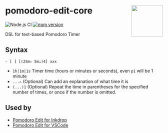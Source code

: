 # <img src=".github/logo.png" align="right" width="100"> pomodoro-edit-core

![Node.js CI](https://github.com/seachicken/pomodoro-edit-core/workflows/Node.js%20CI/badge.svg)
[![npm version](https://badge.fury.io/js/@seachicken%2Fpomodoro-edit-core.svg)](https://badge.fury.io/js/@seachicken%2Fpomodoro-edit-core)

DSL for text-based Pomodoro Timer

## Syntax

```
- [ ] [(25m✍️ 5m☕️)4] xxx
```

- `1h|1m|1s` Timer time (hours or minutes or seconds), even `p1` will be 1 minute
- `...✍️` (Optional) Can add an explanation of what time it is
- `(...)1` (Optional) Repeat the time in parentheses for the specified number of times, or once if the number is omitted.

## Used by
- [Pomodoro Edit for Inkdrop](https://github.com/seachicken/inkdrop-pomodoro-edit)
- [Pomodoro Edit for VSCode](https://github.com/seachicken/vscode-pomodoro-edit)
